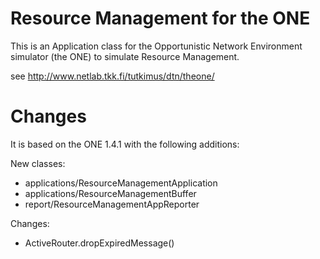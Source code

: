 # Resource Management for the ONE

This is an Application class for the Opportunistic Network Environment simulator (the ONE) to simulate Resource Management.

see http://www.netlab.tkk.fi/tutkimus/dtn/theone/

# Changes

It is based on the ONE 1.4.1 with the following additions:

New classes:
* applications/ResourceManagementApplication
* applications/ResourceManagementBuffer
* report/ResourceManagementAppReporter

Changes:
* ActiveRouter.dropExpiredMessage()